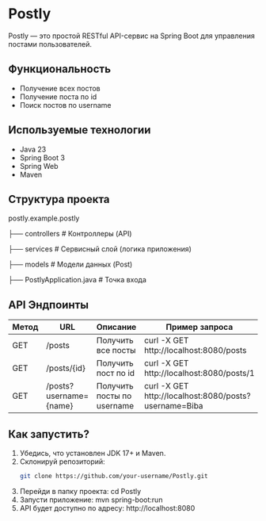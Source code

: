 # Postly

Postly — это простой RESTful API-сервис на Spring Boot для управления постами пользователей.

## Функциональность

- Получение всех постов
- Получение поста по id
- Поиск постов по username

## Используемые технологии

- Java 23
- Spring Boot 3
- Spring Web
- Maven

## Структура проекта
postly.example.postly

├── controllers # Контроллеры (API) 

├── services # Сервисный слой (логика приложения) 

├── models # Модели данных (Post) 

├── PostlyApplication.java # Точка входа

## API Эндпоинты

| Метод  | URL               | Описание                   | Пример запроса |
|--------|------------------|---------------------------|----------------|
| GET    | /posts         | Получить все посты        | curl -X GET http://localhost:8080/posts |
| GET    | /posts/{id}    | Получить пост по id     | curl -X GET http://localhost:8080/posts/1 |
| GET    | /posts?username={name} | Получить посты по username | curl -X GET http://localhost:8080/posts?username=Biba |

## Как запустить?

1. Убедись, что установлен JDK 17+ и Maven.
2. Склонируй репозиторий:
   ```sh
   git clone https://github.com/your-username/Postly.git
3. Перейди в папку проекта:
   cd Postly
4. Запусти приложение:
   mvn spring-boot:run
5. API будет доступно по адресу: http://localhost:8080
